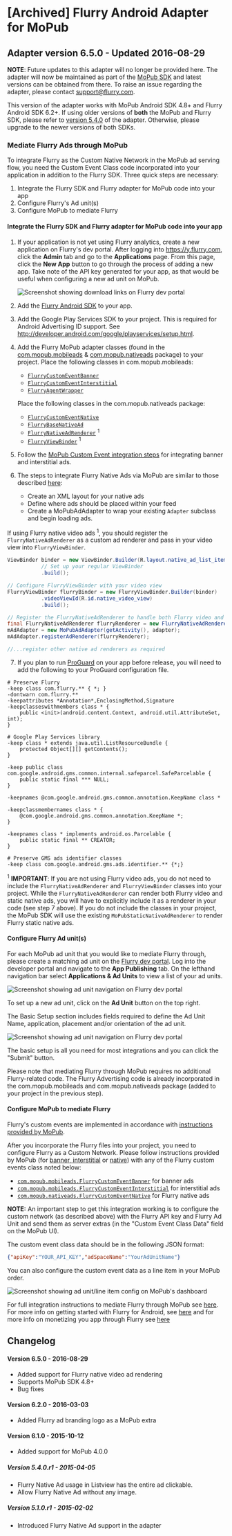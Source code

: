 [Archived] Flurry Android Adapter for MoPub
===========================================

Adapter version 6.5.0 - Updated 2016-08-29
-------------------------------------------------------

**NOTE**: Future updates to this adapter will no longer be provided here. The adapter will now be maintained as part of the 
[MoPub SDK](https://github.com/mopub/mopub-android-sdk) and latest versions can be obtained from there. To raise an issue regarding the adapter, 
please contact support@flurry.com.

This version of the adapter works with MoPub Android SDK 4.8+ and Flurry Android SDK 6.2+. If using older versions of **both**
the MoPub and Flurry SDK, please refer to [version 5.4.0](https://github.com/flurry/FlurryAdapterForMoPubAndroid/tree/v5.4.0_for_mopub_pre_4.0.0) of the adapter. 
Otherwise, please upgrade to the newer versions of both SDKs.

###  Mediate Flurry Ads through MoPub

To integrate Flurry as the Custom Native Network in the MoPub ad serving flow, you need the
Custom Event Class code incorporated into your application in addition to the Flurry SDK.
Three quick steps are necessary:

1. Integrate the Flurry SDK and Flurry adapter for MoPub code into your app
2. Configure Flurry's Ad unit(s)
3. Configure MoPub to mediate Flurry

#### Integrate the Flurry SDK and Flurry adapter for MoPub code into your app

1. If your application is not yet using Flurry analytics, create a new application on Flurry's
dev portal. After logging into https://y.flurry.com, click the **Admin**  tab and go to the **Applications** page. 
From this page, click the **New App** button to go through the process of adding a new app. Take note of the API key 
generated for your app, as that would be useful when configuring a new ad unit on MoPub.

    ![Screenshot showing download links on Flurry dev portal](imgs/add_project_link.png)

2. Add the [Flurry Android SDK](https://developer.yahoo.com/flurry/docs/integrateflurry/android/#install-flurry-android-sdk) to your app.

3. Add the Google Play Services SDK to your project. This is required for Android Advertising ID
support. See http://developer.android.com/google/playservices/setup.html.

4. Add the Flurry MoPub adapter classes (found in the [com.mopub.mobileads](src/com/mopub/mobileads)
& [com.mopub.nativeads](src/com/mopub/nativeads) package) to your project. Place the following
classes in com.mopub.mobileads:
    * [`FlurryCustomEventBanner`](src/com/mopub/mobileads/FlurryCustomEventBanner.java)
    * [`FlurryCustomEventInterstitial`](src/com/mopub/mobileads/FlurryCustomEventInterstitial.java)
    * [`FlurryAgentWrapper`](src/com/mopub/mobileads/FlurryAgentWrapper.java)
    
    Place the following classes in the com.mopub.nativeads package:

    * [`FlurryCustomEventNative`](src/com/mopub/nativeads/FlurryCustomEventNative.java)
    * [`FlurryBaseNativeAd`](src/com/mopub/nativeads/FlurryBaseNativeAd.java)
    * [`FlurryNativeAdRenderer`](src/com/mopub/nativeads/FlurryNativeAdRenderer.java) <sup>1</sup>
    * [`FlurryViewBinder`](src/com/mopub/nativeads/FlurryViewBinder.java) <sup>1</sup>

5. Follow the [MoPub Custom Event integration steps](https://github.com/mopub/mopub-android-sdk/wiki/Integrating-Third-Party-Ad-Networks)
for integrating banner and interstitial ads.

6. The steps to integrate Flurry Native Ads via MoPub are similar to those described [here](https://github.com/mopub/mopub-android-sdk/wiki/Native-Ads-Integration):
    * Create an XML layout for your native ads
    * Define where ads should be placed within your feed
    * Create a MoPubAdAdapter to wrap your existing `Adapter` subclass and begin loading ads.
 
 If using Flurry native video ads <sup>1</sup>, you should register the `FlurryNativeAdRenderer` as a custom ad renderer and pass in your video view into
 `FlurryViewBinder`.

 ```java
 ViewBinder binder = new ViewBinder.Builder(R.layout.native_ad_list_item)
            // Set up your regular ViewBinder
            .build();

 // Configure FlurryViewBinder with your video view
 FlurryViewBinder flurryBinder = new FlurryViewBinder.Builder(binder)
            .videoViewId(R.id.native_video_view)
            .build();

 // Register the FlurryNativeAdRenderer to handle both Flurry video and static native ads
 final FlurryNativeAdRenderer flurryRenderer = new FlurryNativeAdRenderer(flurryBinder);
 mAdAdapter = new MoPubAdAdapter(getActivity(), adapter);
 mAdAdapter.registerAdRenderer(flurryRenderer);
 
 //...register other native ad renderers as required
 ```

7. If you plan to run [ProGuard](http://developer.android.com/tools/help/proguard.html) on your app
before release, you will need to add the following to your ProGuard configuration file.

 ```
 # Preserve Flurry
 -keep class com.flurry.** { *; }
 -dontwarn com.flurry.**
 -keepattributes *Annotation*,EnclosingMethod,Signature
 -keepclasseswithmembers class * {
     public <init>(android.content.Context, android.util.AttributeSet, int);
 }

 # Google Play Services library
 -keep class * extends java.util.ListResourceBundle {
     protected Object[][] getContents();
 }

 -keep public class com.google.android.gms.common.internal.safeparcel.SafeParcelable {
     public static final *** NULL;
 }

 -keepnames @com.google.android.gms.common.annotation.KeepName class *

 -keepclassmembernames class * {
     @com.google.android.gms.common.annotation.KeepName *;
 }

 -keepnames class * implements android.os.Parcelable {
     public static final ** CREATOR;
 }

 # Preserve GMS ads identifier classes
 -keep class com.google.android.gms.ads.identifier.** {*;}
 ```

<sup>1</sup> __IMPORTANT__: If you are not using Flurry video ads, you do not need to include the 
`FlurryNativeAdRenderer` and `FlurryViewBinder` classes into your project. While the `FlurryNativeAdRenderer` can render
both Flurry video and static native ads, you will have to explicitly include it as a renderer in your code 
(see step 7 above). If you do not include the classes in your project, the MoPub SDK will use the existing 
`MoPubStaticNativeAdRenderer` to render Flurry static native ads.

#### Configure Flurry Ad unit(s)

For each MoPub ad unit that you would like to mediate Flurry through, please create a matching ad
unit on the [Flurry dev portal](https://y.flurry.com). Log into the developer portal and navigate
to the **App Publishing** tab. On the lefthand navigation bar select **Applications & Ad Units** to 
view a list of your ad units.

![Screenshot showing ad unit navigation on Flurry dev portal](imgs/ad_unit_navigation.png)

To set up a new ad unit, click on the **Ad Unit** button on the top right. 

The Basic Setup section includes fields required to define the Ad Unit Name, application,
placement and/or orientation of the ad unit.

![Screenshot showing ad unit navigation on Flurry dev portal](imgs/native_ad_setup.png)

The basic setup is all you need for most integrations and you can click the "Submit" button.

Please note that mediating Flurry through MoPub requires no additional Flurry-related code.
The Flurry Advertising code is already incorporated in the com.mopub.mobileads and
com.mopub.nativeads package (added to your project in the previous step).

#### Configure MoPub to mediate Flurry

Flurry's custom events are implemented in accordance with [instructions provided by MoPub](https://github.com/mopub/mopub-android-sdk/wiki/Custom-Events).

After you incorporate the Flurry files into your project, you need to
configure Flurry as a Custom Network. Please follow instructions provided by MoPub 
(for [banner, interstitial](https://dev.twitter.com/mopub/ui-setup/custom-network-setup) or 
[native](https://dev.twitter.com/mopub/ui-setup/network-setup-custom-native)) with any of the Flurry custom events class noted below:

* [`com.mopub.mobileads.FlurryCustomEventBanner`](src/com/mopub/mobileads/FlurryCustomEventBanner.java)
 for banner ads
* [`com.mopub.mobileads.FlurryCustomEventInterstitial`](src/com/mopub/mobileads/FlurryCustomEventInterstitial.java)
  for interstitial ads
* [`com.mopub.nativeads.FlurryCustomEventNative`](src/com/mopub/nativeads/FlurryCustomEventNative.java)
 for Flurry native ads

**NOTE:** An important step to get this integration working is to configure the custom network (as described above) with the
Flurry API key and Flurry Ad Unit and send them as server extras (in the "Custom Event Class Data" field on the MoPub UI).

The custom event class data should be in the following JSON format:

```json
{"apiKey":"YOUR_API_KEY","adSpaceName":"YourAdUnitName"}
```

You can also configure the custom event data as a line item in your MoPub order.

![Screenshot showing ad unit/line item config on MoPub's dashboard](imgs/mopub_line_item_config.png)

For full integration instructions to mediate Flurry through MoPub see
[here](https://developer.yahoo.com/flurry/docs/publisher/mediation/mopub/android/). 
For more info on getting started with Flurry for Android, see
[here](https://developer.yahoo.com/flurry/docs/integrateflurry/android/)
and for more info on monetizing you app through Flurry see
[here](https://developer.yahoo.com/flurry/docs/publisher/code/android-ad-publishing/)

Changelog
---------
#### Version 6.5.0 - 2016-08-29
* Added support for Flurry native video ad rendering
* Supports MoPub SDK 4.8+
* Bug fixes

#### Version 6.2.0 - 2016-03-03
* Added Flurry ad branding logo as a MoPub extra

#### Version 6.1.0 - 2015-10-12
* Added support for MoPub 4.0.0

##### Version 5.4.0.r1 - 2015-04-05
* Flurry Native Ad usage in Listview has the entire ad clickable.
* Allow Flurry Native Ad without any image.

##### Version 5.1.0.r1 - 2015-02-02
* Introduced Flurry Native Ad support in the adapter
